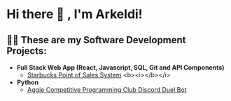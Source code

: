 <h1>Hi there 👋 , I'm Arkeldi! <br/></h1>
                                     
<h2>👨‍💻 These are my Software Development Projects:</h2>

- <b>Full Stack Web App (React, Javascript, SQL, Git and API Components)</b>
  - [Starbucks Point of Sales System]([https://github.com/joshmadakor1/4chan-Image-Analysis-Middleware-C964](https://github.com/arkeldi/StarbucksPOS)) <b><i></b></i>
- <b>Python</b>
  - [Aggie Competitive Programming Club Discord Duel Bot]([https://github.com/joshmadakor1/Sentinel-Lab](https://github.com/arkeldi/ACPC-Discord-Bot))


